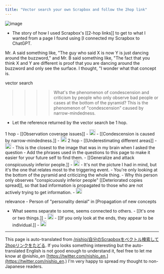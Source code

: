 ```yaml
---
title: "Vector search your own Scrapbox and follow the 2hop link"
---
```


![image](https://gyazo.com/b4f76ed6cef83984b2bc8d3c12d95f47/thumb/1000)
- The story of how I used Scrapbox's [[2-hop links]] to get to what I wanted from a page I found using [I connected my Scrapbox to ChatGPT.

Mr. A said something like, "The guy who said X is now Y is just dancing around the buzzword," and Mr. B said something like, "The fact that you think X and Y are different is proof that you are dancing around the buzzword and only see the surface. I thought, "I wonder what that concept is.

vector search
> >>> What's the phenomenon of condescension and criticism by people who only observe bad people or cases at the bottom of the pyramid?
> This is the phenomenon of "condescension" caused by narrow-mindedness.
- Let the reference returned by the vector search be 1 hop.

1 hop
    - [[Observation coverage issues]]
    - <img src='https://scrapbox.io/api/pages/nishio-en/観測範囲の問題/icon' alt='観測範囲の問題.icon' height="19.5"/>
    - [[Condescension is caused by narrow-mindedness.]]
    - <img src='https://scrapbox.io/api/pages/nishio-en/見下しは視野が狭いことで起きる/icon' alt='見下しは視野が狭いことで起きる.icon' height="19.5"/>
2 hop
    - [[Underestimating different areas]]
    - <img src='https://scrapbox.io/api/pages/nishio-en/異なる領域を過小評価する/icon' alt='異なる領域を過小評価する.icon' height="19.5"/>
    - This is the closest to the image that was in my brain when I asked the question
    - Add the phrases used in the questions to this page to make it easier for your future self to find them.
    - [[Generalize and attack conspicuously inferior people.]]
    - <img src='https://scrapbox.io/api/pages/nishio-en/目立つ劣った人を一般化して攻撃/icon' alt='目立つ劣った人を一般化して攻撃.icon' height="19.5"/>
    - It's not the picture I had in mind, but it's the one that relates most to the triggering event.
        - You're only looking at the bottom of the pyramid and criticizing the whole thing.
    - Why this person only observes "conspicuously inferior people" [[Deteriorated copies spread]], so that bad information is propagated to those who are not actively trying to get information.
        - <img src='https://scrapbox.io/api/pages/nishio-en/劣化コピーが広がる/icon' alt='劣化コピーが広がる.icon' height="19.5"/>

relevance
    - Person of "personality denial" in [Propagation of new concepts
- What seems separate to some, seems connected to others.
        - [[It's one or two things.]]
        - <img src='https://scrapbox.io/api/pages/nishio-en/一つでも二つでもある/icon' alt='一つでも二つでもある.icon' height="19.5"/>
            - [[If you only look at the ends, they appear to be individual.]]
            - <img src='https://scrapbox.io/api/pages/nishio-en/末端だけ見ると個別に見える/icon' alt='末端だけ見ると個別に見える.icon' height="19.5"/>

---
This page is auto-translated from [/nishio/自分のScrapboxをベクトル検索して2hopリンクをたどる](https://scrapbox.io/nishio/自分のScrapboxをベクトル検索して2hopリンクをたどる). If you looks something interesting but the auto-translated English is not good enough to understand it, feel free to let me know at @nishio_en [https://twitter.com/nishio_en.](https://twitter.com/nishio_en.) I'm very happy to spread my thought to non-Japanese readers.